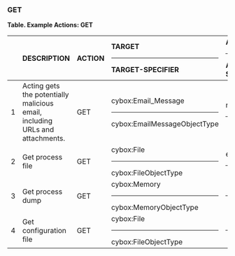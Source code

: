 ### GET
**Table. Example Actions: GET**

|  | DESCRIPTION | ACTION | TARGET<hr>TARGET-SPECIFIER | ACTUATOR<hr>ACTUATOR-SPECIFIER | MODIFIER | 
| :--- | :--- | :--- | :--- | :--- | :--- | 
| 1 | Acting gets the potentially malicious email, including URLs and attachments. | GET | cybox:Email_Message<hr>cybox:EmailMessageObjectType | network.sense_making<hr> |  | 
| 2 | Get process file | GET | cybox:File<hr>cybox:FileObjectType | endpoint.workstation<hr> |  | 
| 3 | Get process dump | GET | cybox:Memory<hr>cybox:MemoryObjectType | <hr> |  | 
| 4 | Get configuration file | GET | cybox:File<hr>cybox:FileObjectType | <hr> |  | 

